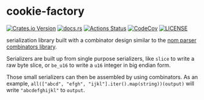 # cookie-factory

[![Crates.io Version][crates.io badge]][crate]
[![docs.rs][docs.rs badge]][docs]
[![Actions Status][actions badge]][actions]
[![CodeCov][codecov badge]][codecov]
[![LICENSE][license badge]][license]

serialization library built with a combinator design similar to the [nom parser combinators library](https://github.com/geal/nom).

Serializers are built up from single purpose serializers, like `slice`
to write a raw byte slice, or `be_u16` to write a `u16` integer in big
endian form.

Those small serializers can then be assembled by using combinators.
As an example, `all(["abcd", "efgh", "ijkl"].iter().map(string))(output)`
will write `"abcdefghijkl"` to `output`.


<!-- Links -->
[crate]: https://crates.io/crates/cookie-factory
[docs]: https://docs.rs/cookie-factory/
[actions]: https://github.com/rust-bakery/cookie-factory/actions
[codecov]: https://codecov.io/gh/rust-bakery/cookie-factory
[license]: LICENSES/MIT.txt


<!-- Badges -->
[crates.io badge]: https://img.shields.io/crates/v/cookie-factory.svg
[docs.rs badge]: https://img.shields.io/docsrs/cookie-factory
[actions badge]: https://github.com/rust-bakery/cookie-factory/workflows/cookie-factory/badge.svg
[codecov badge]: https://codecov.io/gh/rust-bakery/cookie-factory/branch/master/graph/badge.svg
[license badge]: https://img.shields.io/badge/license-MIT-blue.svg
